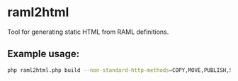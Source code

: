 # raml2html

Tool for generating static HTML from RAML definitions.   

## Example usage:

```sh
php raml2html.php build --non-standard-http-methods=COPY,MOVE,PUBLISH,SWAP -t default -o examples/ez/output/ examples/ez/ez.raml 
```
